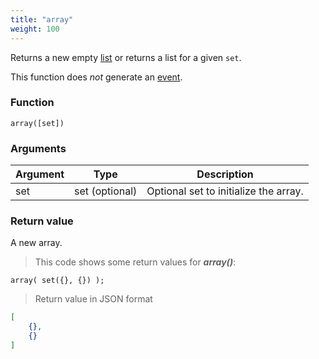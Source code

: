 ```yaml
---
title: "array"
weight: 100
---
```


Returns a new empty [list](../../data-types/list) or returns a list for a given `set`.

This function does *not* generate an [event](../../events).

### Function

`array([set])`

### Arguments

Argument | Type | Description
-------- | ---- | -----------
set | set (optional) | Optional set to initialize the array.

### Return value

A new array.

> This code shows some return values for ***array()***:

```thingsdb,json_response
array( set({}, {}) );
```

> Return value in JSON format

```json
[
    {},
    {}
]
```
